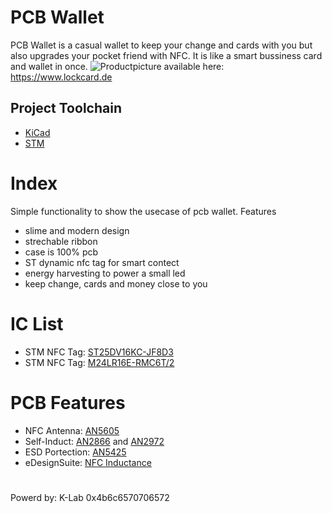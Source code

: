# PCB Wallet
PCB Wallet is a casual wallet to keep your change and cards with you but also upgrades your pocket friend with NFC. It is like a smart bussiness card and wallet in once.
![Productpicture]()
available here: <https://www.lockcard.de>
## Project Toolchain
- [KiCad](https://www.kicad.org)
- [STM](https://www.st.com/en/nfc/st25-dynamic-nfc-tags.html)
# Index
Simple functionality to show the usecase of pcb wallet.
Features
- slime and modern design
- strechable ribbon
- case is 100% pcb
- ST dynamic nfc tag for smart contect
- energy harvesting to power a small led
- keep change, cards and money close to you
# IC List
- STM NFC Tag: [ST25DV16KC-JF8D3](https://www.mouser.de/datasheet/2/389/st25dv04k-1850125.pdf)
- STM NFC Tag: [M24LR16E-RMC6T/2](https://www.mouser.de/datasheet/2/389/m24lr16e_r-1849773.pdf)
# PCB Features
- NFC Antenna: [AN5605](file:///C:/Users/Kilian/Downloads/an5605-design-of-a-1356-mhz-doublelayer-antenna-stmicroelectronics-1.pdf)
- Self-Induct: [AN2866](https://www.st.com/content/ccc/resource/technical/document/application_note/d9/29/ad/cc/04/7c/4c/1e/CD00221490.pdf/files/CD00221490.pdf/jcr:content/translations/en.CD00221490.pdf) and [AN2972](https://www.st.com/content/ccc/resource/technical/document/application_note/bc/ac/13/fe/69/fb/49/8a/CD00232630.pdf/files/CD00232630.pdf/jcr:content/translations/en.CD00232630.pdf)
- ESD Portection: [AN5425](file:///C:/Users/Kilian/Downloads/an5425-increasing-the-st25dvi2c-series-dynamic-nfc-tags-esd-robustness-on-antenna-using-an-external-esd-protection-stmicroelectronics.pdf)
- eDesignSuite: [NFC Inductance](https://www.st.com/content/st_com/en/support/resources/edesign.html)
#
Powerd by:
K-Lab
0x4b6c6570706572
